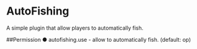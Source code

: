 # AutoFishing
A simple plugin that allow players to automatically fish.

##Permission
● autofishing.use - allow to automatically fish. (default: op)
